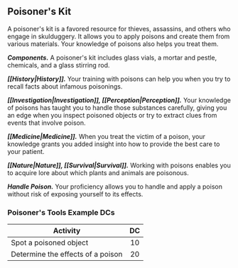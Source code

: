 ## Poisoner's Kit
A poisoner's kit is a favored resource for thieves, assassins, and others who engage in skulduggery. It allows you to apply poisons and create them from various materials. Your knowledge of poisons also helps you treat them.

***Components.*** A poisoner's kit includes glass vials, a mortar and pestle, chemicals, and a glass stirring rod.

***[[History|History]].*** Your training with poisons can help you when you try to recall facts about infamous poisonings.

***[[Investigation|Investigation]], [[Perception|Perception]].*** Your knowledge of poisons has taught you to handle those substances carefully, giving you an edge when you inspect poisoned objects or try to extract clues from events that involve poison.

***[[Medicine|Medicine]].*** When you treat the victim of a poison, your knowledge grants you added insight into how to provide the best care to your patient.

***[[Nature|Nature]], [[Survival|Survival]].*** Working with poisons enables you to acquire lore about which plants and animals are poisonous.

***Handle Poison.*** Your proficiency allows you to handle and apply a poison without risk of exposing yourself to its effects.

### Poisoner's Tools Example DCs
| Activity | DC |
|---|:---:|
| Spot a poisoned object | 10 |
| Determine the effects of a poison | 20 |